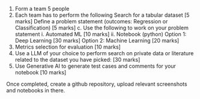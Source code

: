 1.	Form a team 5 people
2.	Each team has to perform the following 
    	Search for a tabular dataset [5 marks]
    	Define a problem statement (outcomes: Regression or Classification) [5 marks]
c.	Use the following to work on your problem statement
    i.	Automated ML [10 marks]
    ii.	Notebook (python) 
  	Option 1: Deep Learning [30 marks]
    Option 2: Machine Learning [20 marks]
3.	Metrics selection for evaluation [10 marks]
4.	Use a LLM of your choice to perform search on private data or literature related to the dataset you have picked: [30 marks]
5.	Use Generative AI to generate test cases and comments for your notebook [10 marks]

Once completed, create a github repository, upload relevant screenshots and notebooks in there.

